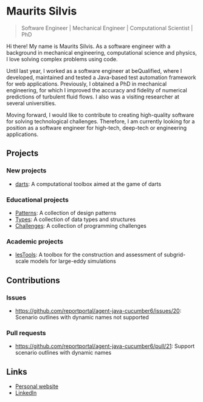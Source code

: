 # Maurits Silvis

> Software Engineer | Mechanical Engineer | Computational Scientist | PhD

Hi there!
My name is Maurits Silvis.
As a software engineer with a background in mechanical engineering, computational science and physics, I love solving complex problems using code.

Until last year, I worked as a software engineer at beQualified, where I developed, maintained and tested a Java-based test automation framework for web applications.
Previously, I obtained a PhD in mechanical engineering, for which I improved the accuracy and fidelity of numerical predictions of turbulent fluid flows.
I also was a visiting researcher at several universities.

Moving forward, I would like to contribute to creating high-quality software for solving technological challenges.
Therefore, I am currently looking for a position as a software engineer for high-tech, deep-tech or engineering applications.

## Projects

### New projects

- [darts](https://github.com/mauritssilvis/darts): A computational toolbox aimed at the game of darts

### Educational projects

- [Patterns](https://github.com/mauritssilvis/patterns): A collection of design patterns
- [Types](https://github.com/mauritssilvis/types): A collection of data types and structures
- [Challenges](https://github.com/mauritssilvis/challenges): A collection of programming challenges

### Academic projects

- [lesTools](https://github.com/mauritssilvis/lesTools): A toolbox for the construction and assessment of subgrid-scale models for large-eddy simulations

## Contributions

### Issues

- https://github.com/reportportal/agent-java-cucumber6/issues/20: Scenario outlines with dynamic names not supported
<!-- - [...](https://github.com/search?q=author%3Amauritssilvis+type%3Aissue+-user%3Amauritssilvis&type=Issues) -->

### Pull requests

- https://github.com/reportportal/agent-java-cucumber6/pull/21: Support scenario outlines with dynamic names
<!-- - [...](https://github.com/search?q=author%3Amauritssilvis+type%3Apr+-user%3Amauritssilvis&type=Issues) -->

## Links

- [Personal website](https://www.mauritssilvis.nl/)
- [LinkedIn](https://www.linkedin.com/in/mauritssilvis/)
